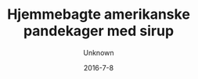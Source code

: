 ---
title: 'Hjemmebagte amerikanske pandekager med sirup'
description: null
image: d9d5d79be0895e984bbd42f6b5d0861b8252c244
price: '30'
size: '2'
color: '#ffffff'
category: breakfast
tags: 'Morgenmad,Snacks'
meta:
    id: 8xde2f81ba24a8951658a45583feed4a98b4f37e
    parentId: f20f57fa9c3d8bff0902cfb33f350091a3a48d51
    language: da
date: '2016-7-8'
author: Unknown
---